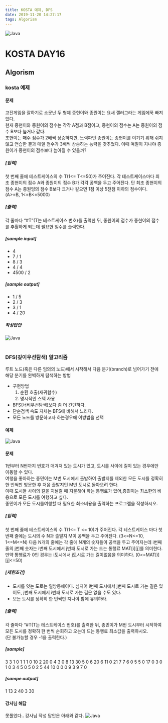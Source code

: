 ```yaml
---
title: KOSTA 예제, DFS
date: 2019-11-20 14:27:17
tags: Algorism
---
```


![Java](/images/algorism_logo.png)
# KOSTA DAY16
## Algorism

### kosta 예제
#### 문제
고전게임을 잘하기로 소문난 두 형제 종현이와 종원이는 요새 갤러그라는 게임에푹 빠져 있다.    
현재 종현이와 종원이의 점수는 각각 A점과 B점이고, 종현이의 점수는 A는 종원이의 점수 B보다 높거나 같다.   
조현이는 매주 점수가 2배씩 상승하지만, 노력파인 종원이는 종현이를 이기기 위해 쉬지 않고 연습한 결과 매일 점수가 3배씩 상승하는 능력을 갖추었다.
이때 며칠이 지나야 종원이가 종현이의 점수보다 높아질 수 있을까?
##### [입력]
첫 번째 줄에 테스트케이스의 수 T(1<= T<=50)가 주어진다.
각 테스트케이스마다 최초 종현이의 점수 A와 종원이의 점수 B가 각각 공백을 두고
주어진다. 단 최초 종현이의 점수 A는 종원잉의 점수 B보다 크거나 같으면 1점
이상 5천점 이하의 점수이다. (A>=B, 1<=B<=5000)

##### [출력]
각 줄마다 “#T”(T는 테스트케이스 번호)를 출력한 뒤, 종원이의 점수가 종현이의 점수를
추월하게 되는데 필요한 일수를 출력한다.

##### [sample input]
- 4
- 7 / 1
- 8 / 3
- 4 / 4
- 4500 / 2

##### [sample output]
- 1 / 5
- 2 / 3
- 3 / 1
- 4 / 20

##### 작성답안
![Java](/images/algorism/algorism01-01.png)
<br><br>

### DFS(깊이우선탐색) 알고리즘
루트 노드(혹은 다른 임의의 노드)에서 시작해서 다음 분기(branch)로 넘어가기 전에 해당 분기를 완벽하게 탐색하는 방법
- 구현방법
    1.  순환 호출(재귀함수)
    1.  명시적인 스택 사용
- BFS(너비우선탐색)보다 좀 더 간단하다.
- 단순검색 속도 자체는 BFS에 비해서 느리다.
- 모든 노드를 방문하고자 하는경우에 이방법을 선택
#### 예제
![Java](/images/algorism/algorism01-02.png)

#### 문제
1번부터 N번까지 번호가 매겨져 있는 도시가 있고, 도시를 사이에 길이 있는 경우에만 이동할 수 있다.   
여행을 좋아하는 종민이는 M번 도시에서 출발하여 출발지를 제외한 모든 도시를 정확히 한 번씩만 방문한 후 처음 출발지인 M번 도시로 돌아오려 한다.   
이때 도시들 사이의 길을 지날갈 때 지불해야 하는 통행료가 있어,종민이는 최소한의 비용으로 모든 도시를 여행하고 싶다.   
종민이가 모든 도시를여행할 때 필요한 최소비용을 출력하는 프로그램을 작성하시오.

##### [입력]
첫 번째 줄에 테스트케이스의 수 T(1<= T <= 10)가 주어진다.
각 테스트케이스 마다 첫 번째 줄에는 도시의 수 N과 출발지 M이 공백을 두고 주어진다.
(3<=N<=10, 1<=M<=N) 다음 N개의 줄에는 각 줄에 N개의 숫자들이 공백을 두고 주어지는데 i번째 줄의 j번째 숫자는 i번째 도시에서 j번째 도시로 가는 드는
통행료 MAT[i][j]를 의미한다.   
만약 통행료가 0인 경우는 i도시에서 j도시로 가는 길이없음을 의미하다. (0<=MAT[i][j]<=50)

##### [제한조건]
- 도시를 잇는 도로는 일방통해이다. 심지어 i번째 도시에서 j번째 도시로 가는 길은 있어도, j번째 도시에서 i번째 도시로 가는 길은 없을 수도 있다.
- 모든 도시를 정확히 한 번씩만 지나야 함에 유의하라.

##### [출력]
각 줄마다 “#T(T는 테스트케이스 번호)를 출력한 뒤, 종민이가 M번 도시부터 시작하여 모든 도시를 정확히 한 번씩 순회하고 오는데 드는 통행료 최소값을 출력하시오.   
(단 불가능할 경우 -1을 출력한다.)

##### [sample]
3
3 1
0 1 1
1 0 10
2 20 0
4 3
0 8 13 30
5 0 6 20
6 11 0 21
7 7 6 0
5 5
0 17 0 3 0
1 0 3 4 5
0 5 0 2 5
44 10 0 0 0
9 3 9 7 0

##### [sampe output]
1 13
2 40
3 30

#### 강사님 해답
못풀었다.. 강사님 작성 답안은 아래와 같다.
![Java](/images/algorism/algorism01-03.png)
<br><br>






